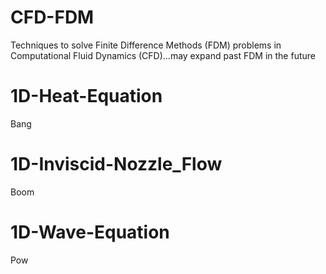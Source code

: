 # CFD-FDM

Techniques to solve Finite Difference Methods (FDM) problems in Computational Fluid Dynamics (CFD)...may expand past FDM in the future

# 1D-Heat-Equation

Bang

# 1D-Inviscid-Nozzle_Flow

Boom

# 1D-Wave-Equation

Pow
